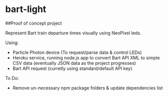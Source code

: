 # bart-light

##Proof of concept project

Represent Bart train departure times visually using NeoPixel leds.

Using:
- Particle Photon device (To request/parse data & control LEDs)
- Heroku service, running node.js app to convert Bart API XML to simple CSV data (eventually JSON data as the project progresses)
- Bart API request (curretly using standard/default API key)

To Do:
- Remove un-necessary npm package folders & update dependencies list